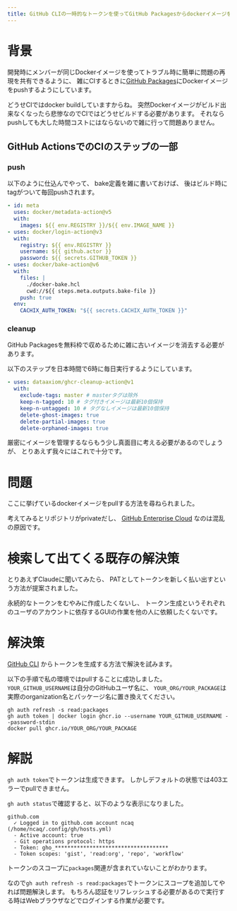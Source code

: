 ```yaml
---
title: GitHub CLIの一時的なトークンを使ってGitHub Packagesからdockerイメージをpullするお手軽な方法
---
```


# 背景

開発時にメンバーが同じDockerイメージを使ってトラブル時に簡単に問題の再現を共有できるように、
雑にCIするときに[GitHub Packages](https://github.co.jp/features/packages)にDockerイメージをpushするようにしています。

どうせCIではdocker buildしていますからね。
突然Dockerイメージがビルド出来なくなったら悲惨なのでCIではどうせビルドする必要があります。
それならpushしても大した時間コストにはならないので雑に行って問題ありません。

## GitHub ActionsでのCIのステップの一部

### push

以下のように仕込んでやって、
bake定義を雑に書いておけば、
後はビルド時にtagがついて毎回pushされます。

```yaml
- id: meta
  uses: docker/metadata-action@v5
  with:
    images: ${{ env.REGISTRY }}/${{ env.IMAGE_NAME }}
- uses: docker/login-action@v3
  with:
    registry: ${{ env.REGISTRY }}
    username: ${{ github.actor }}
    password: ${{ secrets.GITHUB_TOKEN }}
- uses: docker/bake-action@v6
  with:
    files: |
      ./docker-bake.hcl
      cwd://${{ steps.meta.outputs.bake-file }}
    push: true
  env:
    CACHIX_AUTH_TOKEN: "${{ secrets.CACHIX_AUTH_TOKEN }}"
```

### cleanup

GitHub Packagesを無料枠で収めるために雑に古いイメージを消去する必要があります。

以下のステップを日本時間で6時に毎日実行するようにしています。

```yaml
- uses: dataaxiom/ghcr-cleanup-action@v1
  with:
    exclude-tags: master # masterタグは除外
    keep-n-tagged: 10 # タグ付きイメージは最新10個保持
    keep-n-untagged: 10 # タグなしイメージは最新10個保持
    delete-ghost-images: true
    delete-partial-images: true
    delete-orphaned-images: true
```

厳密にイメージを管理するならもう少し真面目に考える必要があるのでしょうが、
とりあえず我々にはこれで十分です。

# 問題

ここに挙げているdockerイメージをpullする方法を尋ねられました。

考えてみるとリポジトリがprivateだし、
[GitHub Enterprise Cloud](https://docs.github.com/ja/enterprise-cloud@latest/admin/overview/about-github-enterprise-cloud)
なのは混乱の原因です。

# 検索して出てくる既存の解決策

とりあえずClaudeに聞いてみたら、
PATとしてトークンを新しく払い出すという方法が提案されました。

永続的なトークンをむやみに作成したくないし、
トークン生成というそれぞれのユーザのアカウントに依存するGUIの作業を他の人に依頼したくないです。

# 解決策

[GitHub CLI](https://docs.github.com/ja/github-cli/github-cli/about-github-cli)
からトークンを生成する方法で解決を試みます。

以下の手順で私の環境ではpullすることに成功しました。
`YOUR_GITHUB_USERNAME`は自分のGitHubユーザ名に、
`YOUR_ORG/YOUR_PACKAGE`は実際のorganization名とパッケージ名に置き換えてください。

```console
gh auth refresh -s read:packages
gh auth token | docker login ghcr.io --username YOUR_GITHUB_USERNAME --password-stdin
docker pull ghcr.io/YOUR_ORG/YOUR_PACKAGE
```

# 解説

`gh auth token`でトークンは生成できます。
しかしデフォルトの状態では403エラーでpullできません。

`gh auth status`で確認すると、以下のような表示になりました。

```console
github.com
  ✓ Logged in to github.com account ncaq (/home/ncaq/.config/gh/hosts.yml)
  - Active account: true
  - Git operations protocol: https
  - Token: gho_************************************
  - Token scopes: 'gist', 'read:org', 'repo', 'workflow'
```

トークンのスコープに`packages`関連が含まれていないことがわかります。

なので`gh auth refresh -s read:packages`でトークンにスコープを追加してやれば問題解決します。
もちろん認証をリフレッシュする必要があるので実行する時はWebブラウザなどでログインする作業が必要です。
